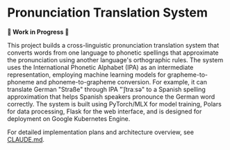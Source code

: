# Pronunciation Translation System

**🚧 Work in Progress 🚧**

This project builds a cross-linguistic pronunciation translation system that converts words from one language to phonetic spellings that approximate the pronunciation using another language's orthographic rules. The system uses the International Phonetic Alphabet (IPA) as an intermediate representation, employing machine learning models for grapheme-to-phoneme and phoneme-to-grapheme conversion. For example, it can translate German "Straße" through IPA "ˈʃtraːsə" to a Spanish spelling approximation that helps Spanish speakers pronounce the German word correctly. The system is built using PyTorch/MLX for model training, Polars for data processing, Flask for the web interface, and is designed for deployment on Google Kubernetes Engine.

For detailed implementation plans and architecture overview, see [CLAUDE.md](CLAUDE.md).